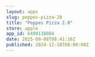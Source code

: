 ```yaml
---
layout: apps
slug: peppes-pizza-20
title: "Peppes Pizza 2.0"
store: apple
app_id: 6499138084
date: 2025-09-08T08:41:16Z
published: 2024-12-18T08:00:00Z
---
```

